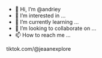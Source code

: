 - 👋 Hi, I’m @andriey
- 👀 I’m interested in ...
- 🌱 I’m currently learning ...
- 💞️ I’m looking to collaborate on ...
- 📫 How to reach me ...

<!---
andriey/andriey is a ✨ special ✨ repository because its `README.md` (this file) appears on your GitHub profile.
You can click the Preview link to take a look at your changes.
--->tiktok.com/@jeaanexplore

